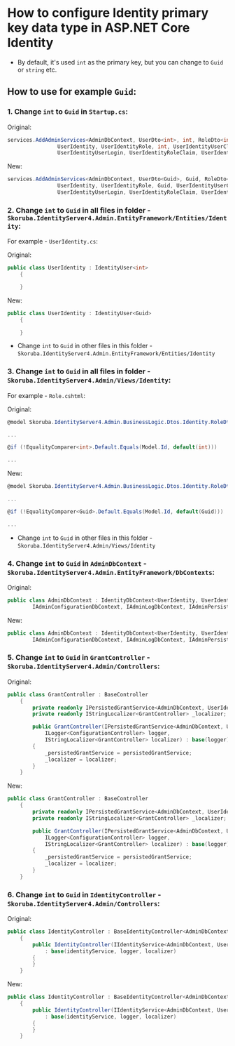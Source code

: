 # How to configure Identity primary key data type in ASP.NET Core Identity

- By default, it's used `int` as the primary key, but you can change to `Guid` or `string` etc.

## How to use for example `Guid`:

### 1. Change `int` to `Guid` in `Startup.cs`:

Original:

```cs
services.AddAdminServices<AdminDbContext, UserDto<int>, int, RoleDto<int>, int, int, int,
                UserIdentity, UserIdentityRole, int, UserIdentityUserClaim, UserIdentityUserRole,
                UserIdentityUserLogin, UserIdentityRoleClaim, UserIdentityUserToken>();
```

New:

```cs
services.AddAdminServices<AdminDbContext, UserDto<Guid>, Guid, RoleDto<Guid>, Guid, Guid, Guid,
                UserIdentity, UserIdentityRole, Guid, UserIdentityUserClaim, UserIdentityUserRole,
                UserIdentityUserLogin, UserIdentityRoleClaim, UserIdentityUserToken>();
```

### 2. Change `int` to `Guid` in all files in folder - `Skoruba.IdentityServer4.Admin.EntityFramework/Entities/Identity`:

For example - `UserIdentity.cs`:

Original:

```cs
public class UserIdentity : IdentityUser<int>
	{

	}
```

New:

```cs
public class UserIdentity : IdentityUser<Guid>
	{

	}
```

- Change `int` to `Guid` in other files in this folder - `Skoruba.IdentityServer4.Admin.EntityFramework/Entities/Identity`

### 3. Change `int` to `Guid` in all files in folder - `Skoruba.IdentityServer4.Admin/Views/Identity`:

For example - `Role.cshtml`:

Original:

```cs
@model Skoruba.IdentityServer4.Admin.BusinessLogic.Dtos.Identity.RoleDto<int>

...

@if (!EqualityComparer<int>.Default.Equals(Model.Id, default(int)))

...
```

New:

```cs
@model Skoruba.IdentityServer4.Admin.BusinessLogic.Dtos.Identity.RoleDto<Guid>

...

@if (!EqualityComparer<Guid>.Default.Equals(Model.Id, default(Guid)))

...
```

- Change `int` to `Guid` in other files in this folder - `Skoruba.IdentityServer4.Admin/Views/Identity`

### 4. Change `int` to `Guid` in `AdminDbContext` - `Skoruba.IdentityServer4.Admin.EntityFramework/DbContexts`:

Original:

```cs
public class AdminDbContext : IdentityDbContext<UserIdentity, UserIdentityRole, int, UserIdentityUserClaim, UserIdentityUserRole, UserIdentityUserLogin, UserIdentityRoleClaim, UserIdentityUserToken>,
        IAdminConfigurationDbContext, IAdminLogDbContext, IAdminPersistedGrantIdentityDbContext
```

New:

```cs
public class AdminDbContext : IdentityDbContext<UserIdentity, UserIdentityRole, Guid, UserIdentityUserClaim, UserIdentityUserRole, UserIdentityUserLogin, UserIdentityRoleClaim, UserIdentityUserToken>,
        IAdminConfigurationDbContext, IAdminLogDbContext, IAdminPersistedGrantIdentityDbContext
```

### 5. Change `int` to `Guid` in `GrantController` - `Skoruba.IdentityServer4.Admin/Controllers`:

Original:

```cs
public class GrantController : BaseController
    {
        private readonly IPersistedGrantService<AdminDbContext, UserIdentity, UserIdentityRole, int, UserIdentityUserClaim, UserIdentityUserRole, UserIdentityUserLogin, UserIdentityRoleClaim, UserIdentityUserToken> _persistedGrantService;
        private readonly IStringLocalizer<GrantController> _localizer;

        public GrantController(IPersistedGrantService<AdminDbContext, UserIdentity, UserIdentityRole, int, UserIdentityUserClaim, UserIdentityUserRole, UserIdentityUserLogin, UserIdentityRoleClaim, UserIdentityUserToken> persistedGrantService,
            ILogger<ConfigurationController> logger,
            IStringLocalizer<GrantController> localizer) : base(logger)
        {
            _persistedGrantService = persistedGrantService;
            _localizer = localizer;
        }
    }
```

New:

```cs
public class GrantController : BaseController
    {
        private readonly IPersistedGrantService<AdminDbContext, UserIdentity, UserIdentityRole, Guid, UserIdentityUserClaim, UserIdentityUserRole, UserIdentityUserLogin, UserIdentityRoleClaim, UserIdentityUserToken> _persistedGrantService;
        private readonly IStringLocalizer<GrantController> _localizer;

        public GrantController(IPersistedGrantService<AdminDbContext, UserIdentity, UserIdentityRole, Guid, UserIdentityUserClaim, UserIdentityUserRole, UserIdentityUserLogin, UserIdentityRoleClaim, UserIdentityUserToken> persistedGrantService,
            ILogger<ConfigurationController> logger,
            IStringLocalizer<GrantController> localizer) : base(logger)
        {
            _persistedGrantService = persistedGrantService;
            _localizer = localizer;
        }
    }
```

### 6. Change `int` to `Guid` in `IdentityController` - `Skoruba.IdentityServer4.Admin/Controllers`:

Original:

```cs
public class IdentityController : BaseIdentityController<AdminDbContext, UserDto<int>, int, RoleDto<int>, int, int, int, UserIdentity, UserIdentityRole, int, UserIdentityUserClaim, UserIdentityUserRole, UserIdentityUserLogin, UserIdentityRoleClaim, UserIdentityUserToken>
    {
        public IdentityController(IIdentityService<AdminDbContext, UserDto<int>, int, RoleDto<int>, int, int, int, UserIdentity, UserIdentityRole, int, UserIdentityUserClaim, UserIdentityUserRole, UserIdentityUserLogin, UserIdentityRoleClaim, UserIdentityUserToken> identityService, ILogger<ConfigurationController> logger, IStringLocalizer<IdentityController> localizer)
            : base(identityService, logger, localizer)
        {
        }
    }
```

New:

```cs
public class IdentityController : BaseIdentityController<AdminDbContext, UserDto<Guid>, Guid, RoleDto<Guid>, Guid, Guid, Guid, UserIdentity, UserIdentityRole, Guid, UserIdentityUserClaim, UserIdentityUserRole, UserIdentityUserLogin, UserIdentityRoleClaim, UserIdentityUserToken>
    {
        public IdentityController(IIdentityService<AdminDbContext, UserDto<Guid>, Guid, RoleDto<Guid>, Guid, Guid, Guid, UserIdentity, UserIdentityRole, Guid, UserIdentityUserClaim, UserIdentityUserRole, UserIdentityUserLogin, UserIdentityRoleClaim, UserIdentityUserToken> identityService, ILogger<ConfigurationController> logger, IStringLocalizer<IdentityController> localizer)
            : base(identityService, logger, localizer)
        {
        }
    }
```
